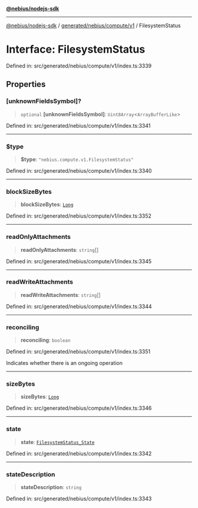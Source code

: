[**@nebius/nodejs-sdk**](../../../../../README.md)

---

[@nebius/nodejs-sdk](../../../../../README.md) / [generated/nebius/compute/v1](../README.md) / FilesystemStatus

# Interface: FilesystemStatus

Defined in: src/generated/nebius/compute/v1/index.ts:3339

## Properties

### \[unknownFieldsSymbol\]?

> `optional` **\[unknownFieldsSymbol\]**: `Uint8Array`\<`ArrayBufferLike`\>

Defined in: src/generated/nebius/compute/v1/index.ts:3341

---

### $type

> **$type**: `"nebius.compute.v1.FilesystemStatus"`

Defined in: src/generated/nebius/compute/v1/index.ts:3340

---

### blockSizeBytes

> **blockSizeBytes**: [`Long`](../../../../../runtime/protos/core/classes/Long.md)

Defined in: src/generated/nebius/compute/v1/index.ts:3352

---

### readOnlyAttachments

> **readOnlyAttachments**: `string`[]

Defined in: src/generated/nebius/compute/v1/index.ts:3345

---

### readWriteAttachments

> **readWriteAttachments**: `string`[]

Defined in: src/generated/nebius/compute/v1/index.ts:3344

---

### reconciling

> **reconciling**: `boolean`

Defined in: src/generated/nebius/compute/v1/index.ts:3351

Indicates whether there is an ongoing operation

---

### sizeBytes

> **sizeBytes**: [`Long`](../../../../../runtime/protos/core/classes/Long.md)

Defined in: src/generated/nebius/compute/v1/index.ts:3346

---

### state

> **state**: [`FilesystemStatus_State`](../type-aliases/FilesystemStatus_State.md)

Defined in: src/generated/nebius/compute/v1/index.ts:3342

---

### stateDescription

> **stateDescription**: `string`

Defined in: src/generated/nebius/compute/v1/index.ts:3343
